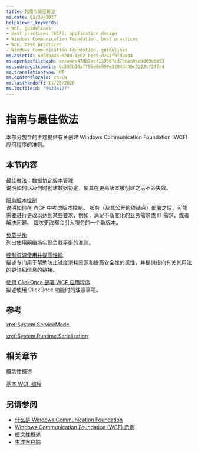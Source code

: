 ```yaml
---
title: 指南与最佳做法
ms.date: 03/30/2017
helpviewer_keywords:
- WCF, guidelines
- best practices [WCF], application design
- Windows Communication Foundation, best practices
- WCF, best practices
- Windows Communication Foundation, guidelines
ms.assetid: 5098ba46-6e8d-4e02-b0c5-d737f9fdad84
ms.openlocfilehash: eeca4ee47db2aef139567e37cba60cab863e6d53
ms.sourcegitcommit: bc293b14af795e0e999e3304dd40c0222cf2ffe4
ms.translationtype: MT
ms.contentlocale: zh-CN
ms.lasthandoff: 11/26/2020
ms.locfileid: "96238127"
---
```

# <a name="guidelines-and-best-practices"></a>指南与最佳做法

本部分包含的主题提供有关创建 Windows Communication Foundation (WCF) 应用程序的准则。  
  
## <a name="in-this-section"></a>本节内容  

 [最佳做法：数据协定版本管理](best-practices-data-contract-versioning.md)  
 说明如何以及何时创建数据协定，使其在更高版本被创建之后不会失效。  
  
 [服务版本控制](service-versioning.md)  
 说明如何在 WCF 中考虑版本控制。 服务（及其公开的终结点）部署之后，可能需要进行更改以达到某些要求，例如，满足不断变化的业务需求或 IT 需求，或者解决问题。 每次更改都会引入服务的一个新版本。  
  
 [负载平衡](load-balancing.md)  
 列出使用网络场实现负载平衡的准则。  
  
 [控制资源使用并提高性能](controlling-resource-consumption-and-improving-performance.md)  
 描述专门用于帮助防止过度消耗资源和提高安全性的属性，并提供指向有关其用法的更详细信息的链接。  
  
 [使用 ClickOnce 部署 WCF 应用程序](deploying-wcf-applications-with-clickonce.md)  
 描述使用 ClickOnce 功能时的注意事项。  
  
## <a name="reference"></a>参考  

 <xref:System.ServiceModel>  
  
 <xref:System.Runtime.Serialization>  
  
## <a name="related-sections"></a>相关章节  

 [概念性概述](conceptual-overview.md)  
  
 [基本 WCF 编程](basic-wcf-programming.md)  
  
## <a name="see-also"></a>另请参阅

- [什么是 Windows Communication Foundation](whats-wcf.md)
- [Windows Communication Foundation (WCF) 示例](./samples/index.md)
- [概念性概述](conceptual-overview.md)
- [生成客户端](building-clients.md)
